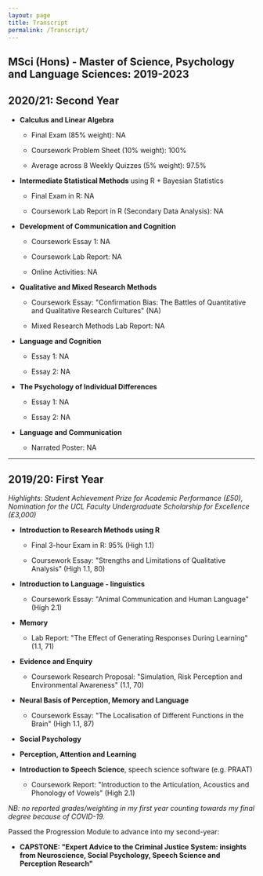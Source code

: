 ```yaml
---
layout: page
title: Transcript
permalink: /Transcript/
---
```


## MSci (Hons) - Master of Science, Psychology and Language Sciences: 2019-2023


## 2020/21: Second Year

- **Calculus and Linear Algebra**
  
  - Final Exam (85% weight): NA
  
  - Coursework Problem Sheet (10% weight): 100%
  
  - Average across 8 Weekly Quizzes (5% weight): 97.5%

- **Intermediate Statistical Methods** using R + Bayesian Statistics 
  
  - Final Exam in R: NA
  
  - Coursework Lab Report in R (Secondary Data Analysis): NA

- **Development of Communication and Cognition**

  - Coursework Essay 1: NA
  
  - Coursework Lab Report: NA
  
  - Online Activities: NA

- **Qualitative and Mixed Research Methods**

  - Coursework Essay: "Confirmation Bias: The Battles of Quantitative and Qualitative Research Cultures" (NA)
  
  - Mixed Research Methods Lab Report: NA

- **Language and Cognition**
  
  - Essay 1: NA
  
  - Essay 2: NA

- **The Psychology of Individual Differences**
  
  - Essay 1: NA
  
  - Essay 2: NA

- **Language and Communication**

  - Narrated Poster: NA

---
## 2019/20: First Year
*Highlights: Student Achievement Prize for Academic Performance (£50), Nomination for the UCL Faculty Undergraduate Scholarship for Excellence (£3,000)*

- **Introduction to Research Methods using R** 

  - Final 3-hour Exam in R: 95% (High 1.1)
  
  - Coursework Essay: "Strengths and Limitations of Qualitative Analysis" (High 1.1, 80)

- **Introduction to Language - linguistics**

  - Coursework Essay: "Animal Communication and Human Language" (High 2.1)

- **Memory** 
  
  - Lab Report: "The Effect of Generating Responses During Learning" (1.1, 71)

- **Evidence and Enquiry** 

  - Coursework Research Proposal: "Simulation, Risk Perception and Environmental Awareness" (1.1, 70)

- **Neural Basis of Perception, Memory and Language** 
  
  - Coursework Essay: "The Localisation of Different Functions in the Brain" (High 1.1, 87)

- **Social Psychology** 

- **Perception, Attention and Learning**

- **Introduction to Speech Science**, speech science software (e.g. PRAAT)
  
  - Coursework Report: "Introduction to the Articulation, Acoustics and Phonology of Vowels" (High 2.1)


*NB: no reported grades/weighting in my first year counting towards my final degree because of COVID-19.*

Passed the Progression Module to advance into my second-year: 
- **CAPSTONE: "Expert Advice to the Criminal Justice System: insights from Neuroscience, Social Psychology, Speech Science and Perception Research"**

